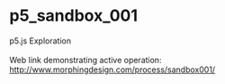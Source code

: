 # p5_sandbox_001
p5.js Exploration
<br />
<br />
Web link demonstrating active operation: http://www.morphingdesign.com/process/sandbox001/
<br />
<br />

